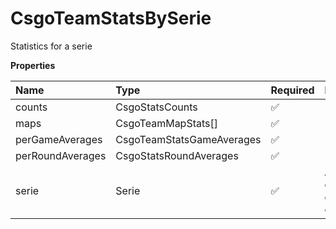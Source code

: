 # CsgoTeamStatsBySerie

Statistics for a serie

**Properties**

| Name             | Type                      | Required | Description                              |
| :--------------- | :------------------------ | :------- | :--------------------------------------- |
| counts           | CsgoStatsCounts           | ✅       |                                          |
| maps             | CsgoTeamMapStats[]        | ✅       |                                          |
| perGameAverages  | CsgoTeamStatsGameAverages | ✅       |                                          |
| perRoundAverages | CsgoStatsRoundAverages    | ✅       |                                          |
| serie            | Serie                     | ✅       | A serie, an occurrence of a league event |
